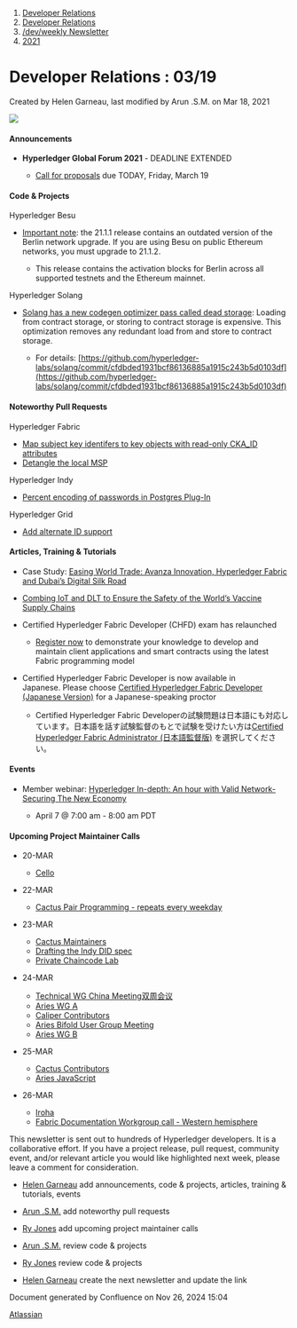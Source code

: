 1. [Developer Relations](index.html)
2. [Developer Relations](Developer-Relations_17170434.html)
3. [/dev/weekly Newsletter](17170445.html)
4. [2021](2021_17170692.html)

# Developer Relations : 03/19

Created by Helen Garneau, last modified by Arun .S.M. on Mar 18, 2021

![](https://ci5.googleusercontent.com/proxy/MJRSjrctXlb1mME2ABG2bmd6USk_RV1YmMN0IwFTnq8glRSRbLJzh0V5qUIcbOChuHya5NG1I-cT70b6ZaNTwaC4J2E-Hor9uTjrWSCVp0WrYWhNGdQijGkZSxz12C7yGsn43fvqFawLiKE7nw4n6PQZUTM-2lhEnVsqkeEMBLe23PvT=s0-d-e1-ft#http://image.email.thelinuxfoundation.org/lib/fe37157075640475711c73/m/2/0f181714-03b7-4174-9914-2c73127fde89.png)

#### Announcements

- **Hyperledger Global Forum 2021** - DEADLINE EXTENDED
  
  - [Call for proposals](https://events.linuxfoundation.org/hyperledger-global-forum/) due TODAY, Friday, March 19

#### Code &amp; Projects

Hyperledger Besu

- [Important note](https://github.com/hyperledger/besu-docs/releases/tag/21.1.2): the 21.1.1 release contains an outdated version of the Berlin network upgrade. If you are using Besu on public Ethereum networks, you must upgrade to 21.1.2.
  
  - This release contains the activation blocks for Berlin across all supported testnets and the Ethereum mainnet.

Hyperledger Solang

- [Solang has a new codegen optimizer pass called dead storage](https://solang.readthedocs.io/en/latest/optimizer.html#dead-storage-pass): Loading from contract storage, or storing to contract storage is expensive. This optimization removes any redundant load from and store to contract storage. 
  
  - For details: [https://github.com/hyperledger-labs/solang/commit/cfdbded1931bcf86136885a1915c243b5d0103df](https://github.com/hyperledger-labs/solang/commit/cfdbded1931bcf86136885a1915c243b5d0103df)

#### Noteworthy Pull Requests

Hyperledger Fabric

- [Map subject key identifers to key objects with read-only CKA\_ID attributes](https://github.com/hyperledger/fabric/pull/2491)
- [Detangle the local MSP](https://github.com/hyperledger/fabric/pull/2481)

Hyperledger Indy

- [Percent encoding of passwords in Postgres Plug-In](https://github.com/hyperledger/indy-sdk/pull/2368)

Hyperledger Grid

- [Add alternate ID support](https://github.com/hyperledger/grid/pull/572)

#### Articles, Training &amp; Tutorials

- Case Study: [Easing World Trade: Avanza Innovation, Hyperledger Fabric and Dubai’s Digital Silk Road](https://www.hyperledger.org/blog/2021/03/04/easing-world-trade-avanza-innovation-hyperledger-fabric-and-dubais-digital-silk-road)
- [Combing IoT and DLT to Ensure the Safety of the World’s Vaccine Supply Chains](https://www.hyperledger.org/blog/2021/03/11/combing-iot-and-dlt-to-ensure-the-safety-of-the-worlds-vaccine-supply-chains)
- Certified Hyperledger Fabric Developer (CHFD) exam has relaunched
  
  - [Register now](https://training.linuxfoundation.org/certification/certified-hyperledger-fabric-developer/?utm_source=hyperledger&utm_medium=newsletter&utm_campaign=chfd) to demonstrate your knowledge to develop and maintain client applications and smart contracts using the latest Fabric programming model
- Certified Hyperledger Fabric Developer is now available in Japanese. Please choose [Certified Hyperledger Fabric Developer (Japanese Version)](https://training.linuxfoundation.org/certification/certified-hyperledger-fabric-developer-chfd-jp/) for a Japanese-speaking proctor
  
  - Certified Hyperledger Fabric Developerの試験問題は日本語にも対応しています。日本語を話す試験監督のもとで試験を受けたい方は[Certified Hyperledger Fabric Administrator (日本語監督版)](https://training.linuxfoundation.org/ja/certification/certified-hyperledger-fabric-developer-chfd-jp/) を選択してください。

#### Events

- Member webinar: [Hyperledger In-depth: An hour with Valid Network- Securing The New Economy](https://www.hyperledger.org/event/hyperledger-in-depth-an-hour-with-valid-network-securing-the-new-economy)
  
  - April 7 @ 7:00 am - 8:00 am PDT

#### Upcoming Project Maintainer Calls

- 20-MAR
  
  - [Cello](https://lists.hyperledger.org/g/cello/viewevent?repeatid=20636&eventid=1096244&calstart=2021-03-20)
- 22-MAR
  
  - [Cactus Pair Programming - repeats every weekday](https://lists.hyperledger.org/g/cactus/viewevent?repeatid=35080&eventid=1070231&calstart=2021-03-22)
- 23-MAR
  
  - [Cactus Maintainers](https://lists.hyperledger.org/g/cactus/viewevent?repeatid=32482&eventid=1070227&calstart=2021-03-23)
  - [Drafting the Indy DID spec](https://lists.hyperledger.org/g/indy/viewevent?repeatid=32661&eventid=1024171&calstart=2021-03-23)
  - [Private Chaincode Lab](https://lists.hyperledger.org/g/fabric/viewevent?repeatid=22096&eventid=1070219&calstart=2021-03-23)
- 24-MAR
  
  - [Technical WG China Meeting双周会议](https://lists.hyperledger.org/g/twg-china/viewevent?repeatid=25673&eventid=1078333&calstart=2021-03-24)
  - [Aries WG A](https://lists.hyperledger.org/g/aries/viewevent?repeatid=21923&eventid=1023583&calstart=2021-03-24)
  - [Caliper Contributors](https://lists.hyperledger.org/g/caliper/viewevent?repeatid=15870&eventid=1024240&calstart=2021-03-24)
  - [Aries Bifold User Group Meeting](https://lists.hyperledger.org/g/aries/viewevent?repeatid=35315&eventid=1070222&calstart=2021-03-24)
  - [Aries WG B](https://lists.hyperledger.org/g/aries/viewevent?repeatid=21922&eventid=1023580&calstart=2021-03-24)
- 25-MAR
  
  - [Cactus Contributors](https://lists.hyperledger.org/g/cactus/viewevent?repeatid=29073&eventid=1024190&calstart=2021-03-25)
  - [Aries JavaScript](https://lists.hyperledger.org/g/aries/viewevent?repeatid=35824&eventid=1092908&calstart=2021-03-25)
- 26-MAR
  
  - [Iroha](https://lists.hyperledger.org/g/iroha/viewevent?repeatid=33280&eventid=1079383&calstart=2021-03-26)
  - [Fabric Documentation Workgroup call - Western hemisphere](https://lists.hyperledger.org/g/fabric/viewevent?repeatid=21946&eventid=1095764&calstart=2021-03-26)

This newsletter is sent out to hundreds of Hyperledger developers. It is a collaborative effort. If you have a project release, pull request, community event, and/or relevant article you would like highlighted next week, please leave a comment for consideration.

- [Helen Garneau](https://lf-hyperledger.atlassian.net/wiki/people/60da2fc7285656006a667081?ref=confluence) add announcements, code &amp; projects, articles, training &amp; tutorials, events
- [Arun .S.M.](https://lf-hyperledger.atlassian.net/wiki/people/621a0e5097d313006ba7386a?ref=confluence) add noteworthy pull requests
  
- [Ry Jones](https://lf-hyperledger.atlassian.net/wiki/people/557058:078cecfc-fb17-4d9a-8759-b5b74efa6850?ref=confluence) add upcoming project maintainer calls
- [Arun .S.M.](https://lf-hyperledger.atlassian.net/wiki/people/621a0e5097d313006ba7386a?ref=confluence) review code &amp; projects
- [Ry Jones](https://lf-hyperledger.atlassian.net/wiki/people/557058:078cecfc-fb17-4d9a-8759-b5b74efa6850?ref=confluence) review code &amp; projects
- [Helen Garneau](https://lf-hyperledger.atlassian.net/wiki/people/60da2fc7285656006a667081?ref=confluence) create the next newsletter and update the link

Document generated by Confluence on Nov 26, 2024 15:04

[Atlassian](http://www.atlassian.com/)
